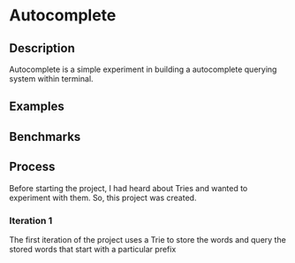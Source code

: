 # Autocomplete
## Description
Autocomplete is a simple experiment in building a autocomplete querying system within terminal.

## Examples

## Benchmarks

## Process
Before starting the project, I had heard about Tries and wanted to experiment with them. So, this 
project was created. 

### Iteration 1
The first iteration of the project uses a Trie to store the words and query the stored words that
start with a particular prefix 